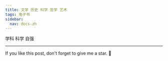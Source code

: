 ```yaml
---
title: 文学 历史 科学 哲学 艺术
tags: 电子书
sidebar:
  nav: docs-zh
---
```


学科 
科学
自强


<!--more-->

---

If you like this post, don't forget to give me a star. :star2:

